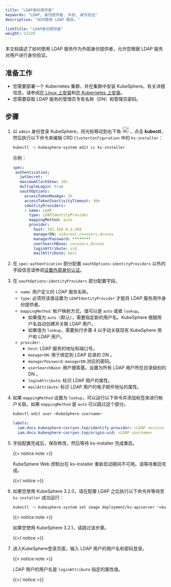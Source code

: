 ```yaml
---
title: "LDAP身份提供者"
keywords: "LDAP, 身份提供者, 外部, 身份验证"
description: "如何使用 LDAP 服务。"

linkTitle: "LDAP身份提供者"
weight: 12220
---
```


本文档描述了如何使用 LDAP 服务作为外部身份提供者，允许您根据 LDAP 服务对用户进行身份验证。

## 准备工作

* 您需要部署一个 Kubernetes 集群，并在集群中安装 KubeSphere。有关详细信息，请参阅[在 Linux 上安装](../../../installing-on-linux/)和[在 Kubernetes 上安装](../../../installing-on-kubernetes/)。
* 您需要获取 LDAP 服务的管理员专有名称（DN）和管理员密码。

## 步骤

1. 以 `admin` 身份登录 KubeSphere，将光标移动到右下角 <img src="/images/docs/v3.x/access-control-and-account-management/external-authentication/set-up-external-authentication/toolbox.png" width="20px" height="20px" alt="icon"> ，点击 **kubectl**，然后执行以下命令来编辑 CRD `ClusterConfiguration` 中的 `ks-installer`：

   ```bash
   kubectl -n kubesphere-system edit cc ks-installer
   ```
   
    示例：

    ```yaml
   spec:
     authentication:
       jwtSecret: ''
       maximumClockSkew: 10s
       multipleLogin: true
       oauthOptions:
         accessTokenMaxAge: 1h
         accessTokenInactivityTimeout: 30m
         identityProviders:
         - name: LDAP
           type: LDAPIdentityProvider
           mappingMethod: auto
           provider:
             host: 192.168.0.2:389
             managerDN: uid=root,cn=users,dc=nas
             managerPassword: ********
             userSearchBase: cn=users,dc=nas
             loginAttribute: uid
             mailAttribute: mail
    ```
   
2. 在 `spec:authentication` 部分配置 `oauthOptions:identityProviders` 以外的字段信息请参阅[设置外部身份认证](../set-up-external-authentication/)。

3. 在 `oauthOptions:identityProviders` 部分配置字段。

   * `name`: 用户定义的 LDAP 服务名称。
   * `type`: 必须将该值设置为 `LDAPIdentityProvider` 才能将 LDAP 服务用作身份提供者。
   * `mappingMethod`: 帐户映射方式，值可以是 `auto` 或者 `lookup`。
      *  如果值为 `auto`（默认），需要指定新的用户名。KubeSphere 根据用户名自动创建并关联 LDAP 用户。
      *  如果值为 `lookup`，需要执行步骤 4 以手动关联现有 KubeSphere 用户和 LDAP 用户。
   * `provider`:
      * `host`: LDAP 服务的地址和端口号。
      * `managerDN`: 用于绑定到 LDAP 目录的 DN 。
      * `managerPassword`: `managerDN` 对应的密码。
      * `userSearchBase`: 用户搜索基。设置为所有 LDAP 用户所在目录级别的 DN 。
      * `loginAttribute`: 标识 LDAP 用户的属性。
      * `mailAttribute`: 标识 LDAP 用户的电子邮件地址的属性。

4. 如果 `mappingMethod` 设置为 `lookup`，可以运行以下命令并添加标签来进行帐户关联。如果 `mappingMethod` 是 `auto` 可以跳过这个部分。

   ```bash
   kubectl edit user <KubeSphere username>
   ```

   ```yaml
   labels:
     iam.docs.kubesphere-carryon.top/identify-provider: <LDAP service name>
     iam.docs.kubesphere-carryon.top/origin-uid: <LDAP username>
   ```

5. 字段配置完成后，保存修改，然后等待 ks-installer 完成重启。

   {{< notice note >}}
   
   KubeSphere Web 控制台在 ks-installer 重新启动期间不可用。请等待重启完成。

   {{</ notice >}}

6. 如果您使用 KubeSphere 3.2.0，请在配置 LDAP 之后执行以下命令并等待至 `ks-installer` 成功运行：

   ```bash
   kubectl -n kubesphere-system set image deployment/ks-apiserver *=kubesphere/ks-apiserver:v3.2.1
   ```

   {{< notice note >}}

   如果您使用 KubeSphere 3.2.1，请跳过该步骤。

   {{</ notice >}}

7. 进入KubeSphere登录页面，输入 LDAP 用户的用户名和密码登录。

   {{< notice note >}}

   LDAP 用户的用户名是 `loginAttribute` 指定的属性值。

   {{</ notice >}}
